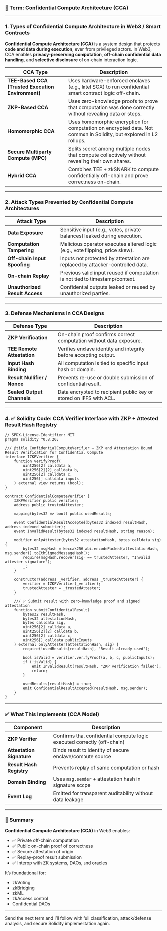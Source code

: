 ### 🔐 Term: **Confidential Compute Architecture (CCA)**

---

### 1. **Types of Confidential Compute Architecture in Web3 / Smart Contracts**

**Confidential Compute Architecture (CCA)** is a system design that protects **code and data during execution**, even from privileged actors. In Web3, CCA enables **privacy-preserving computation**, **off-chain confidential data handling**, and **selective disclosure** of on-chain interaction logic.

| CCA Type                                          | Description                                                                                                        |
| ------------------------------------------------- | ------------------------------------------------------------------------------------------------------------------ |
| **TEE-Based CCA (Trusted Execution Environment)** | Uses hardware-enforced enclaves (e.g., Intel SGX) to run confidential smart contract logic off-chain.              |
| **ZKP-Based CCA**                                 | Uses zero-knowledge proofs to prove that computation was done correctly without revealing data or steps.           |
| **Homomorphic CCA**                               | Uses homomorphic encryption for computation on encrypted data. Not common in Solidity, but explored in L2 rollups. |
| **Secure Multiparty Compute (MPC)**               | Splits secret among multiple nodes that compute collectively without revealing their own shares.                   |
| **Hybrid CCA**                                    | Combines TEE + zkSNARK to compute confidentially off-chain and prove correctness on-chain.                         |

---

### 2. **Attack Types Prevented by Confidential Compute Architectures**

| Attack Type                    | Description                                                                   |
| ------------------------------ | ----------------------------------------------------------------------------- |
| **Data Exposure**              | Sensitive input (e.g., votes, private balances) leaked during execution.      |
| **Computation Tampering**      | Malicious operator executes altered logic (e.g., vote flipping, price skew).  |
| **Off-chain Input Spoofing**   | Inputs not protected by attestation are replaced by attacker-controlled data. |
| **On-chain Replay**            | Previous valid input reused if computation is not tied to timestamp/context.  |
| **Unauthorized Result Access** | Confidential outputs leaked or reused by unauthorized parties.                |

---

### 3. **Defense Mechanisms in CCA Designs**

| Defense Type                 | Description                                                        |
| ---------------------------- | ------------------------------------------------------------------ |
| **ZKP Verification**         | On-chain proof confirms correct computation without data exposure. |
| **TEE Remote Attestation**   | Verifies enclave identity and integrity before accepting output.   |
| **Input Hash Binding**       | All computation is tied to specific input hash or domain.          |
| **Result Nullifier / Nonce** | Prevents re-use or double submission of confidential result.       |
| **Sealed Output Channels**   | Data encrypted to recipient public key or stored on IPFS with ACL. |

---

### 4. ✅ Solidity Code: CCA Verifier Interface with ZKP + Attested Result Hash Registry

```solidity
// SPDX-License-Identifier: MIT
pragma solidity ^0.8.20;

/// @title ConfidentialComputeVerifier — ZKP and Attestation Bound Result Verification for Confidential Compute
interface IZKPVerifier {
    function verifyProof(
        uint256[2] calldata a,
        uint256[2][2] calldata b,
        uint256[2] calldata c,
        uint256[] calldata inputs
    ) external view returns (bool);
}

contract ConfidentialComputeVerifier {
    IZKPVerifier public verifier;
    address public trustedAttester;

    mapping(bytes32 => bool) public usedResults;

    event ConfidentialResultAccepted(bytes32 indexed resultHash, address indexed submitter);
    event InvalidResult(bytes32 indexed resultHash, string reason);

    modifier onlyAttester(bytes32 attestationHash, bytes calldata sig) {
        bytes32 msgHash = keccak256(abi.encodePacked(attestationHash, msg.sender)).toEthSignedMessageHash();
        require(msgHash.recover(sig) == trustedAttester, "Invalid attester signature");
        _;
    }

    constructor(address _verifier, address _trustedAttester) {
        verifier = IZKPVerifier(_verifier);
        trustedAttester = _trustedAttester;
    }

    /// ✅ Submit result with zero-knowledge proof and signed attestation
    function submitConfidentialResult(
        bytes32 resultHash,
        bytes32 attestationHash,
        bytes calldata sig,
        uint256[2] calldata a,
        uint256[2][2] calldata b,
        uint256[2] calldata c,
        uint256[] calldata publicInputs
    ) external onlyAttester(attestationHash, sig) {
        require(!usedResults[resultHash], "Result already used");

        bool isValid = verifier.verifyProof(a, b, c, publicInputs);
        if (!isValid) {
            emit InvalidResult(resultHash, "ZKP verification failed");
            return;
        }

        usedResults[resultHash] = true;
        emit ConfidentialResultAccepted(resultHash, msg.sender);
    }
}
```

---

### ✅ What This Implements (CCA Model)

| Component                 | Description                                                             |
| ------------------------- | ----------------------------------------------------------------------- |
| **ZKP Verifier**          | Confirms that confidential compute logic executed correctly (off-chain) |
| **Attestation Signature** | Binds result to identity of secure enclave/compute source               |
| **Result Hash Registry**  | Prevents replay of same computation or hash                             |
| **Domain Binding**        | Uses `msg.sender` + attestation hash in signature scope                 |
| **Event Log**             | Emitted for transparent auditability without data leakage               |

---

### 🧠 Summary

**Confidential Compute Architecture (CCA)** in Web3 enables:

* ✅ Private off-chain computation
* ✅ Public on-chain proof of correctness
* ✅ Secure attestation of origin
* ✅ Replay-proof result submission
* ✅ Interop with ZK systems, DAOs, and oracles

It’s foundational for:

* zkVoting
* zkBridging
* zkML
* zkAccess control
* Confidential DAOs

---

Send the next term and I’ll follow with full classification, attack/defense analysis, and secure Solidity implementation again.
